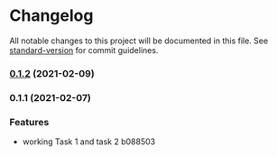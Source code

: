 # Changelog

All notable changes to this project will be documented in this file. See [standard-version](https://github.com/conventional-changelog/standard-version) for commit guidelines.

### [0.1.2](https://github.com/jahead/code-test/compare/v1.2.0...v0.1.2) (2021-02-09)

### 0.1.1 (2021-02-07)


### Features

* working Task 1 and task 2 b088503
